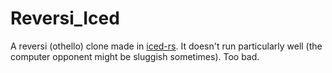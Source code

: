 # Reversi_Iced
A reversi (othello) clone made in [iced-rs](https://github.com/iced-rs/iced). It doesn't run particularly well (the computer opponent might be sluggish sometimes). Too bad.

